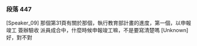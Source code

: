 ### 段落 447

[Speaker_09] 那個第31頁有關於那個，執行教育部計畫的進度，第一個，以申報竣工 簽辦驗收 派員成合中，什麼時候申報竣工嘛，不是要寫清楚嗎
[Unknown] 好，對不對